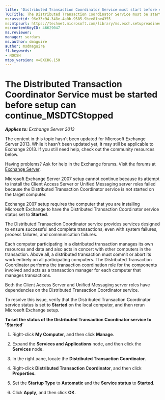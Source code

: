 ```yaml
---
title: 'Distributed Transaction Coordinator Service must start before setup can continue'
TOCTitle: The Distributed Transaction Coordinator Service must be started before setup can continue_MSDTCStopped
ms:assetid: 96e33c94-348e-4a0b-9585-9bee81be4355
ms:mtpsurl: https://technet.microsoft.com/library/ms.exch.setupreadiness.msdtcstopped(v=EXCHG.150)
ms:contentKeyID: 46629047
ms.reviewer: 
manager: serdars
ms.author: dmaguire
author: msdmaguire
f1.keywords:
- NOCSH
mtps_version: v=EXCHG.150
---
```


# The Distributed Transaction Coordinator Service must be started before setup can continue\_MSDTCStopped

_**Applies to:** Exchange Server 2013_

The content in this topic hasn't been updated for Microsoft Exchange Server 2013. While it hasn't been updated yet, it may still be applicable to Exchange 2013. If you still need help, check out the community resources below.

Having problems? Ask for help in the Exchange forums. Visit the forums at [Exchange Server](https://go.microsoft.com/fwlink/p/?linkid=60612).

Microsoft Exchange Server 2007 setup cannot continue because its attempt to install the Client Access Server or Unified Messaging server roles failed because the Distributed Transaction Coordinator service is not started on the target computer.

Exchange 2007 setup requires the computer that you are installing Microsoft Exchange to have the Distributed Transaction Coordinator service status set to **Started**.

The Distributed Transaction Coordinator service provides services designed to ensure successful and complete transactions, even with system failures, process failures, and communication failures.

Each computer participating in a distributed transaction manages its own resources and data and also acts in concert with other computers in the transaction. Above all, a distributed transaction must commit or abort its work entirely on all participating computers. The Distributed Transaction Coordinator performs the transaction coordination role for the components involved and acts as a transaction manager for each computer that manages transactions.

Both the Client Access Server and Unified Messaging server roles have dependencies on the Distributed Transaction Coordinator service.

To resolve this issue, verify that the Distributed Transaction Coordinator service status is set to **Started** on the local computer, and then rerun Microsoft Exchange setup.

**To set the status of the Distributed Transaction Coordinator service to 'Started'**

1. Right-click **My Computer**, and then click **Manage**.

2. Expand the **Services and Applications** node, and then click the **Services** node.

3. In the right pane, locate the **Distributed Transaction Coordinator**.

4. Right-click **Distributed Transaction Coordinator**, and then click **Properties**.

5. Set the **Startup Type** to **Automatic** and the **Service status** to **Started**.

6. Click **Apply**, and then click **OK**.
